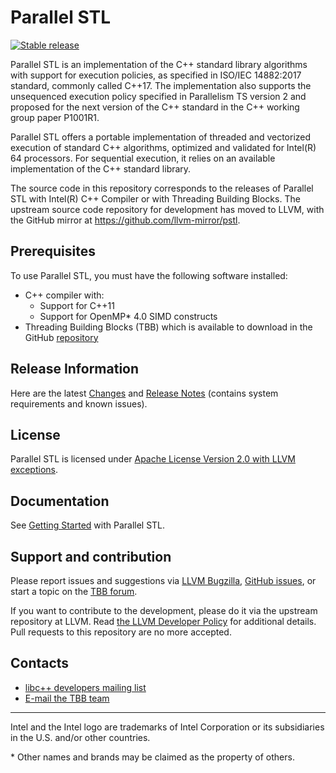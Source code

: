 # Parallel STL
[![Stable release](https://img.shields.io/badge/version-20191218-green.svg)](https://github.com/intel/parallelstl/releases/tag/20191218)

Parallel STL is an implementation of the C++ standard library algorithms with support for execution policies,
as specified in ISO/IEC 14882:2017 standard, commonly called C++17.
The implementation also supports the unsequenced execution policy specified in Parallelism TS version 2
and proposed for the next version of the C++ standard in the C++ working group paper P1001R1.

Parallel STL offers a portable implementation of threaded and vectorized execution of standard C++ algorithms, optimized and validated for Intel(R) 64 processors.
For sequential execution, it relies on an available implementation of the C++ standard library.

The source code in this repository corresponds to the releases of Parallel STL with Intel(R) C++ Compiler or with Threading Building Blocks.
The upstream source code repository for development has moved to LLVM, with the GitHub mirror at https://github.com/llvm-mirror/pstl.

## Prerequisites
To use Parallel STL, you must have the following software installed:
* C++ compiler with:
  * Support for C++11
  * Support for OpenMP* 4.0 SIMD constructs
* Threading Building Blocks (TBB) which is available to download in the GitHub [repository](https://github.com/01org/tbb/)

## Release Information
Here are the latest [Changes](CHANGES) and [Release Notes](Release_Notes.txt) (contains system requirements and known issues).

## License
Parallel STL is licensed under [Apache License Version 2.0 with LLVM exceptions](LICENSE).

## Documentation
See [Getting Started](https://software.intel.com/en-us/get-started-with-pstl) with Parallel STL.

## Support and contribution
Please report issues and suggestions via [LLVM Bugzilla](https://bugs.llvm.org/),
[GitHub issues](https://github.com/intel/parallelstl/issues), or start a topic on the
[TBB forum](http://software.intel.com/en-us/forums/intel-threading-building-blocks/).

If you want to contribute to the development, please do it via the upstream repository at LLVM.
Read [the LLVM Developer Policy](https://llvm.org/docs/DeveloperPolicy.html) for additional details.
Pull requests to this repository are no more accepted.

## Contacts
* [libc++ developers mailing list](https://lists.llvm.org/mailman/listinfo/libcxx-dev)
* [E-mail the TBB team](mailto:inteltbbdevelopers@intel.com)

------------------------------------------------------------------------
Intel and the Intel logo are trademarks of Intel Corporation or its subsidiaries in the U.S. and/or other countries.

\* Other names and brands may be claimed as the property of others.
